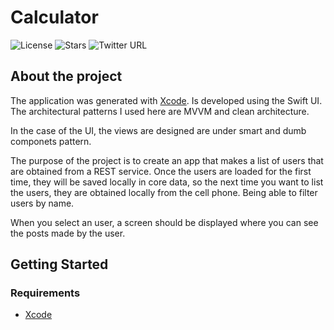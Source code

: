 # Calculator
![License](https://img.shields.io/github/license/iramml/users-posts-ios)
![Stars](https://img.shields.io/github/stars/iramml/users-posts-ios?style=social)
![Twitter URL](https://img.shields.io/twitter/url?style=social&url=https%3A%2F%2Ftwitter.com%2FIramML_)
## About the project

The application was generated with [Xcode](https://developer.apple.com/xcode/). Is developed using the Swift UI. The architectural patterns I used here are MVVM and clean architecture.

In the case of the UI, the views are designed are under smart and dumb componets pattern.

The purpose of the project is to create an app that makes a list of users that are obtained from a REST service. Once the users are loaded for the first time, they will be saved locally in core data, so the next time you want to list the users, they are obtained locally from the cell phone. Being able to filter users by name.

When you select an user, a screen should be displayed where you can see the posts made by the user.

## Getting Started

### Requirements
- [Xcode](https://developer.apple.com/xcode/)
